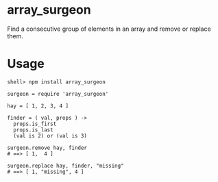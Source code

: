 
array\_surgeon
=============

Find a consecutive group of elements in an array and remove or replace them.


Usage
====

    shell> npm install array_surgeon

    surgeon = require 'array_surgeon'

    hay = [ 1, 2, 3, 4 ]

    finder = ( val, props ) ->
      props.is_first
      props.is_last
      (val is 2) or (val is 3)

    surgeon.remove hay, finder
    # ==> [ 1,  4 ]
   
    surgeon.replace hay, finder, "missing"
    # ==> [ 1, "missing", 4 ]


   
